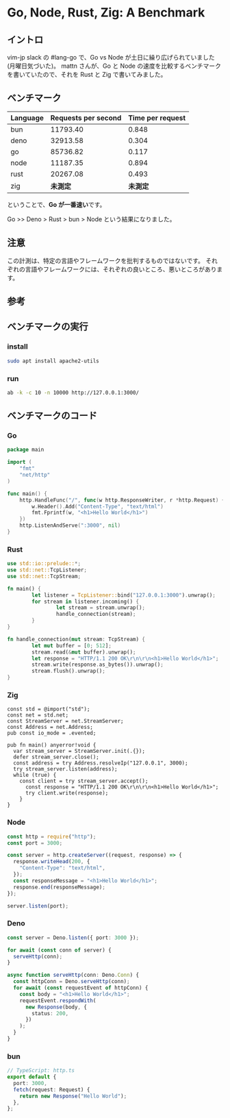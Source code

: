 # Go, Node, Rust, Zig: A Benchmark

## イントロ

vim-jp slack の #lang-go で、Go vs Node が土日に繰り広げられていました(月曜日気づいた)。
mattn さんが、Go と Node の速度を比較するベンチマークを書いていたので、それを Rust と Zig で書いてみました。

## ベンチマーク

| Language | Requests per second | Time per request |
| :------- | :------------------ | :--------------- |
| bun      | 11793.40            | 0.848            |
| deno     | 32913.58            | 0.304            |
| go       | 85736.82            | 0.117            |
| node     | 11187.35            | 0.894            |
| rust     | 20267.08            | 0.493            |
| zig      | **未測定**          | **未測定**       |

ということで、**Go が一番速い**です。

Go >> Deno > Rust > bun > Node という結果になりました。

## 注意

この計測は、特定の言語やフレームワークを批判するものではないです。
それぞれの言語やフレームワークには、それぞれの良いところ、悪いところがあります。

## 参考

## ベンチマークの実行

### install

```sh
sudo apt install apache2-utils
```

### run

```sh
ab -k -c 10 -n 10000 http://127.0.0.1:3000/
```

## ベンチマークのコード

### Go

```go
package main

import (
	"fmt"
	"net/http"
)

func main() {
	http.HandleFunc("/", func(w http.ResponseWriter, r *http.Request) {
		w.Header().Add("Content-Type", "text/html")
		fmt.Fprintf(w, "<h1>Hello World</h1>")
	})
	http.ListenAndServe(":3000", nil)
}

```

### Rust

```rust
use std::io::prelude::*;
use std::net::TcpListener;
use std::net::TcpStream;

fn main() {
		let listener = TcpListener::bind("127.0.0.1:3000").unwrap();
		for stream in listener.incoming() {
				let stream = stream.unwrap();
				handle_connection(stream);
		}
}

fn handle_connection(mut stream: TcpStream) {
		let mut buffer = [0; 512];
		stream.read(&mut buffer).unwrap();
		let response = "HTTP/1.1 200 OK\r\n\r\n<h1>Hello World</h1>";
		stream.write(response.as_bytes()).unwrap();
		stream.flush().unwrap();
}

```

### Zig

```zig
const std = @import("std");
const net = std.net;
const StreamServer = net.StreamServer;
const Address = net.Address;
pub const io_mode = .evented;

pub fn main() anyerror!void {
  var stream_server = StreamServer.init(.{});
  defer stream_server.close();
  const address = try Address.resolveIp("127.0.0.1", 3000);
  try stream_server.listen(address);
  while (true) {
    const client = try stream_server.accept();
      const response = "HTTP/1.1 200 OK\r\n\r\n<h1>Hello World</h1>";
      try client.write(response);
    }
}

```

### Node

```js
const http = require("http");
const port = 3000;

const server = http.createServer((request, response) => {
  response.writeHead(200, {
    "Content-Type": "text/html",
  });
  const responseMessage = "<h1>Hello World</h1>";
  response.end(responseMessage);
});

server.listen(port);
```

### Deno

```ts
const server = Deno.listen({ port: 3000 });

for await (const conn of server) {
  serveHttp(conn);
}

async function serveHttp(conn: Deno.Conn) {
  const httpConn = Deno.serveHttp(conn);
  for await (const requestEvent of httpConn) {
    const body = "<h1>Hello World</h1>";
    requestEvent.respondWith(
      new Response(body, {
        status: 200,
      })
    );
  }
}
```

### bun

```ts
// TypeScript: http.ts
export default {
  port: 3000,
  fetch(request: Request) {
    return new Response("Hello World");
  },
};
```
